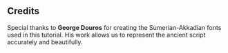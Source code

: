 ## Credits

Special thanks to **George Douros** for creating the Sumerian-Akkadian fonts used in this tutorial. His work allows us to represent the ancient script accurately and beautifully. 
